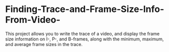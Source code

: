 # Finding-Trace-and-Frame-Size-Info-From-Video-
This project allows you to write the trace of a video, and display the frame size information on I-, P-, and B-frames, along with the minimum, maximum, and average frame sizes in the trace.
